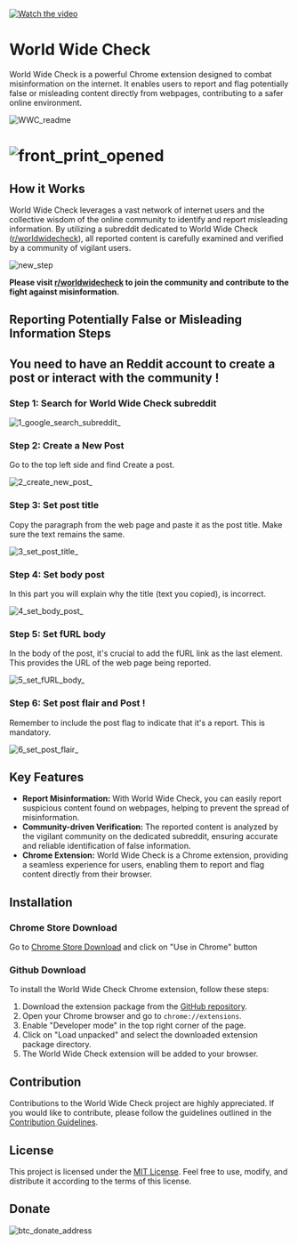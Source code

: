 [![Watch the video](https://img.youtube.com/vi/W_ShrjavdBs/maxresdefault.jpg)](https://youtu.be/W_ShrjavdBs)


# World Wide Check

World Wide Check is a powerful Chrome extension designed to combat misinformation on the internet. It enables users to report and flag potentially false or misleading content directly from webpages, contributing to a safer online environment.

![WWC_readme](https://github.com/user-attachments/assets/8e6053cd-f10b-45b0-8195-80eb5e7ae872)

![front_print_opened](https://github.com/user-attachments/assets/95018f7f-e60b-479e-bf43-657779ba971c)
=======

## How it Works

World Wide Check leverages a vast network of internet users and the collective wisdom of the online community to identify and report misleading information. By utilizing a subreddit dedicated to World Wide Check ([r/worldwidecheck](https://www.reddit.com/r/worldwidecheck/)), all reported content is carefully examined and verified by a community of vigilant users.

![new_step](https://github.com/itsyoboygod/world-wide-check/assets/58955082/397f7076-7c64-4492-949d-64d42d258ba3)

**Please visit [r/worldwidecheck](https://www.reddit.com/r/worldwidecheck/) to join the community and contribute to the fight against misinformation.**

## Reporting Potentially False or Misleading Information Steps
## You need to have an Reddit account to create a post or interact with the community !

### Step 1: Search for World Wide Check subreddit

![1_google_search_subreddit_](https://github.com/user-attachments/assets/222e4a95-c89a-4324-9566-5179a12a80d5)

### Step 2: Create a New Post
Go to the top left side and find Create a post.

![2_create_new_post_](https://github.com/user-attachments/assets/8c5cd622-b108-431e-81b2-3a8afd4ebebb)

### Step 3: Set post title
Copy the paragraph from the web page and paste it as the post title. Make sure the text remains the same.

![3_set_post_title_](https://github.com/user-attachments/assets/b9378b8c-be2c-477c-9d16-e962f3dbc45a)

### Step 4: Set body post
In this part you will explain why the title (text you copied), is incorrect.

![4_set_body_post_](https://github.com/user-attachments/assets/6825c08a-e813-40ca-8cd0-8e9a609b81a4)

### Step 5: Set fURL body
In the body of the post, it's crucial to add the fURL link as the last element. This provides the URL of the web page being reported.

![5_set_fURL_body_](https://github.com/user-attachments/assets/441bdb49-887b-4a3d-b493-c532079fc25a)

### Step 6: Set post flair and Post !
Remember to include the post flag to indicate that it's a report. This is mandatory.

![6_set_post_flair_](https://github.com/user-attachments/assets/2c22eca5-ca41-4202-af6c-cd9f7701d0e2)

## Key Features

- **Report Misinformation:** With World Wide Check, you can easily report suspicious content found on webpages, helping to prevent the spread of misinformation.
- **Community-driven Verification:** The reported content is analyzed by the vigilant community on the dedicated subreddit, ensuring accurate and reliable identification of false information.
- **Chrome Extension:** World Wide Check is a Chrome extension, providing a seamless experience for users, enabling them to report and flag content directly from their browser.

## Installation

### Chrome Store Download

Go to [Chrome Store Download](https://chromewebstore.google.com/detail/world-wide-check/hhdgkliecchgaicpbjgeidiecnljmidh?hl=pt-br)
 and click on "Use in Chrome" button

### Github Download
To install the World Wide Check Chrome extension, follow these steps:

1. Download the extension package from the [GitHub repository](https://github.com/itsyoboygod/world-wide-check).
2. Open your Chrome browser and go to `chrome://extensions`.
3. Enable "Developer mode" in the top right corner of the page.
4. Click on "Load unpacked" and select the downloaded extension package directory.
5. The World Wide Check extension will be added to your browser.

## Contribution

Contributions to the World Wide Check project are highly appreciated. If you would like to contribute, please follow the guidelines outlined in the [Contribution Guidelines](CONTRIBUTING.md).

## License

This project is licensed under the [MIT License](LICENSE.md). Feel free to use, modify, and distribute it according to the terms of this license.

## Donate

![btc_donate_address](https://github.com/itsyoboygod/world-wide-check/assets/58955082/708f189c-4f69-4ba0-a453-3cb738e90f51)
